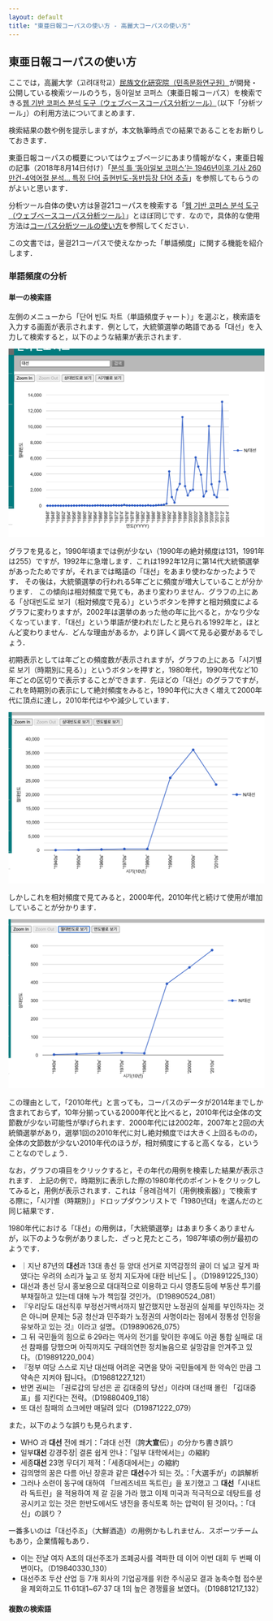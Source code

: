 ```yaml
---
layout: default
title: "東亜日報コーパスの使い方 - 高麗大コーパスの使い方"
---
```

## 東亜日報コーパスの使い方

ここでは，高麗大学（고려대학교）[民族文化研究院（민족문화연구원）](https://riks.korea.ac.kr/)が開発・公開している検索ツールのうち，동아일보 코퍼스（東亜日報コーパス）を検索できる[웹 기반 코퍼스 분석 도구（ウェブベースコーパス分析ツール）](http://corpus.korea.ac.kr/donga/)（以下「分析ツール」）の利用方法についてまとめます．

検索結果の数や例を提示しますが，本文執筆時点での結果であることをお断りしておきます．

東亜日報コーパスの概要についてはウェブページにあまり情報がなく，東亜日報の記事（2018年8月14日付け）「[분석 틀 ‘동아일보 코퍼스’는 1946년이후 기사 260만건-4억어절 분석… 특정 단어 출현빈도-동반등장 단어 추출](https://www.donga.com/news/Culture/article/all/20180814/91504067/1)」を参照してもらうのがよいと思います．

分析ツール自体の使い方は물결21コーパスを検索する「[웹 기반 코퍼스 분석 도구（ウェブベースコーパス分析ツール）](http://corpus.korea.ac.kr/donga/)」とほぼ同じです．なので，具体的な使用方法は[コーパス分析ツールの使い方](../korea/trend21)を参照してください．

この文書では，물결21コーパスで使えなかった「単語頻度」に関する機能を紹介します．

### 単語頻度の分析

#### 単一の検索語

左側のメニューから「단어 빈도 차트（単語頻度チャート）」を選ぶと，検索語を入力する画面が表示されます．例として，大統領選挙の略語である「대선」を入力して検索すると，以下のような結果が表示されます．

![donga_chart_example1](../img/donga_chart_example1.png)

グラフを見ると，1990年頃までは例が少ない（1990年の絶対頻度は131，1991年は255）ですが，1992年に急増します．これは1992年12月に第14代大統領選挙があったためですが，それまでは略語の「대선」をあまり使わなかったようです．
その後は，大統領選挙の行われる5年ごとに頻度が増大していることが分かります．
この傾向は相対頻度で見ても，あまり変わりません．グラフの上にある「상대빈도로 보기（相対頻度で見る）」というボタンを押すと相対頻度によるグラフに変わりますが，2002年は選挙のあった他の年に比べると，かなり少なくなっています．「대선」という単語が使われだしたと見られる1992年と，ほとんど変わりません．どんな理由があるか，より詳しく調べて見る必要があるでしょう．

初期表示としては年ごとの頻度数が表示されますが，グラフの上にある「시기별로 보기（時期別に見る）」というボタンを押すと，1980年代，1990年代など10年ごとの区切りで表示することができます．先ほどの「대선」のグラフですが，これを時期別の表示にして絶対頻度をみると，1990年代に大きく増えて2000年代に頂点に達し，2010年代はやや減少しています．

![donga_chart_term_1](../img/donga_chart_term_1.png)

しかしこれを相対頻度で見てみると，2000年代，2010年代と続けて使用が増加していることが分かります．

![donga_chart_term_2](../img/donga_chart_term_2.png)

この理由として，「2010年代」と言っても，コーパスのデータが2014年までしか含まれておらず，10年分揃っている2000年代と比べると，2010年代は全体の文節数が少ない可能性が挙げられます．2000年代には2002年，2007年と2回の大統領選挙があり，選挙1回の2010年代に対し絶対頻度では大きく上回るものの，全体の文節数が少ない2010年代のほうが，相対頻度にすると高くなる，ということなのでしょう．

なお，グラフの項目をクリックすると，その年代の用例を検索した結果が表示されます．
上記の例で，時期別に表示した際の1980年代のポイントをクリックしてみると，用例が表示されます．これは「용례검색기（用例検索器）」で検索する際に，「시기별（時期別）」ドロップダウンリストで「1980년대」を選んだのと同じ結果です．

1980年代における「대선」の用例は，「大統領選挙」はあまり多くありませんが，以下のような例がありました．ざっと見たところ，1987年頃の例が最初のようです．

- ｜지난 87년의 **대선**과 13대 총선 등 양대 선거로 지역감정의 골이 더 넓고 깊게 파였다는 우려의 소리가 눞고 또 정치 지도자에 대한 비난도 | 。（D19891225_130）
- 대선과 총선 당시 홍보용으로 대대적으로 이용하고 다시 영종도등에 부동산 투기를 부채질하고 있는데 대해 누가 책임질 것인가。（D19890524_081）
- 『우리당도 대선직후 부정선거백서까지 발간했지만 노정권의 실체를 부인하자는 것은 아니며 문제는 5공 청산과 민주화가 노정권의 사명이라는 점에서 정통성 인정을 유보하고 있는 것』이라고 설명。（D19890626_075）
- 그 뒤 국민들의 힘으로 6·29라는 역사의 전기를 맞이한 후에도 야권 통합 실패로 대선 참패를 당했으며 아직까지도 구태의연한 정치놀음으로 실망감을 안겨주고 있다。（D19891220_004）
- 『정부 여당 스스로 지난 대선때 어려운 국면을 맞아 국민들에게 한 약속인 만큼 그 약속은 지켜야 됩니다。（D19881227_121）
- 반면 권씨는 「권로갑의 당선은 곧 김대중의 당선」이라며 대선때 몰린 「김대중표」를 지킨다는 전략。（D19880409_118）
- 또 대선 참패의 쇼크에만 매달려 있다（D19871222_079）

また，以下のような誤りも見られます．

- WHO 과 **대선** 전에 쐐기：「과대 선전（誇**大宣**伝）」の分かち書き誤り
- 일부**대선** 강경주장| 결론 쉽게 안나：「일부 대학에서는」の縮約
- 세종**대선** 23명 무더기 제적：「세종대에서는」の縮約
- 김의명의 꿈은 다름 아닌 장훈과 같은 **대선**수가 되는 것。：「大選手が」の誤解析
- 그러나 소련이 동구에 대하여 「브레즈네프 독트린」을 포기했고 그 **대선**「시내트라 독트린」을 적용하여 제 갈 길을 가라 했고 이제 미국과 적극적으로 데탕트를 성공시키고 있는 것은 한반도에서도 냉전을 종식토록 하는 압력이 된 것이다。：「대신」の誤り？

一番多いのは「대선주조」（大鮮酒造）の用例かもしれません．スポーツチームもあり，企業情報もあり．

- 이는 전날 여자 A조의 대선주조가 조폐공사를 격파한 데 이어 이번 대회 두 번째 이변이다。（D19840330_130）
- 대선주조 두산 산업 등 7개 회사의 기업공개를 위한 주식공모 결과 농축수협 접수분을 제외하고도 11·61대1~67·37 대 1의 높은 경쟁률을 보였다。（D19881217_132）

#### 複数の検索語
